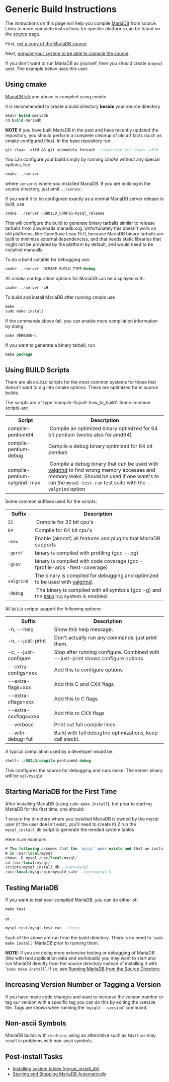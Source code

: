 # Generic Build Instructions

The instructions on this page will help you compile [MariaDB](/replication/optimization-and-tuning/query-optimizations/guiduuid-performance/mariadb/) from source.
Links to more complete instructions for specific platforms can be found on the
[source](/kb/en/source/) page.

First, [get a copy of the MariaDB source](/kb/en/getting-the-mariadb-source-code/).

Next, [prepare your system to be able to compile the source](/kb/en/build-environment-setup-for-linux/).

If you don't want to run MariaDB as yourself, then you should create a
`mysql` user. The example below uses this user.

## Using cmake

[MariaDB 5.5](/kb/en/what-is-mariadb-55/) and above is compiled using <em>cmake</em>.

It is recommended to create a build directory <strong>beside</strong> your source directory

```sql
mkdir build-mariadb
cd build-mariadb
```

<strong>NOTE</strong>
If you have built MariaDB in the past and have recently updated the repository, you should perform a complete cleanup of old artifacts (such as cmake configured files). In the base repository run:

```sql
git clean -xffd && git submodule foreach --recursive git clean -xffd
```

You can configure your build simply by running <em>cmake</em> without any special options, like

```sql
cmake ../server
```

where `server` is where you installed MariaDB. If you are building in the source directory, just omit `../server`.

If you want it to be configured exactly as a normal MariaDB server release is built, use

```sql
cmake ../server -DBUILD_CONFIG=mysql_release
```

This will configure the build to generate binary tarballs similar to release tarballs from downloads.mariadb.org. Unfortunately this doesn't work on old platforms, like OpenSuse Leap 15.0, because MariaDB binary tarballs are built to minimize external dependencies, and that needs static libraries that might not be provided by the platform by default, and would need to be installed manually.

To do a build suitable for debugging use:

```sql
cmake ../server -DCMAKE_BUILD_TYPE=Debug
```

All <em>cmake</em> configuration options for MariaDB can be displayed with:

```sql
cmake ../server -LH
```

To build and install MariaDB after running <em>cmake</em> use

```sql
make
sudo make install
```

If the commands above fail, you can enable more compilation information by doing:

```sql
make VERBOSE=1
```

If you want to generate a binary tarball, run

```sql
make package
```

## Using BUILD Scripts

There are also `BUILD` scripts for the most common systems for those that doesn't want to dig into cmake options. These are optimized for in source builds.

The scripts are of type 'compile-#cpu#-how_to_build'. Some common scripts-are

<table><tbody><tr><th>Script</th><th>Description</th></tr>
<tr><td>compile-pentium64</td><td>&nbsp;Compile an optimized binary optimized for 64 bit pentium (works also for amd64)</td></tr>
<tr><td>compile-pentium-debug</td><td>Compile a debug binary optimized for 64 bit pentium</td></tr>
<tr><td>compile-pentium-valgrind-max</td><td>&nbsp;Compile a debug binary that can be used with <a href="http://www.valgrind.org/">valgrind</a> to find wrong memory accesses and memory leaks. Should be used if one want's to run the <code>mysql-test-run</code> test suite with the <code>--valgrind</code> option</td></tr>
</tbody></table>

Some common suffixes used for the scripts:

<table><tbody><tr><th>Suffix</th><th>Description</th></tr>
<tr><td><code>32</code></td><td>&nbsp;Compile for 32 bit cpu's</td></tr>
<tr><td><code>64</code></td><td>Compile for 64 bit cpu's</td></tr>
<tr><td><code>-max</code></td><td>Enable (almost) all features and plugins that MariaDB supports</td></tr>
<tr><td><code>-gprof</code></td><td>binary is compiled with profiling (gcc --pg)</td></tr>
<tr><td><code>-gcov</code></td><td>binary is compiled with code coverage (gcc -fprofile-arcs -ftest-coverage)</td></tr>
<tr><td><code>-valgrind</code></td><td>The binary is compiled for debugging and optimized to be used with <a href="http://www.valgrind.org/">valgrind</a>.</td></tr>
<tr><td><code>-debug</code></td><td>&nbsp;The binary is compiled with all symbols (gcc -g) and the <code><a href="/kb/en/creating-a-trace-file/">DBUG</a></code> log system is enabled.</td></tr>
</tbody></table>

All `BUILD` scripts support the following options:

<table><tbody><tr><th>Suffix</th><th>Description</th></tr>
<tr><td>-h, --help</td><td>Show this help message.</td></tr>
<tr><td>-n, --just-print</td><td>Don't actually run any commands; just print them.</td></tr>
<tr><td>-c, --just-configure</td><td>Stop after running configure. Combined with --just-print shows configure options.</td></tr>
<tr><td>--extra-configs=xxx</td><td>Add this to configure options</td></tr>
<tr><td>--extra-flags=xxx</td><td>Add this C and CXX flags</td></tr>
<tr><td>--extra-cflags=xxx</td><td>Add this to C flags</td></tr>
<tr><td>--extra-cxxflags=xxx</td><td>Add this to CXX flags</td></tr>
<tr><td>--verbose</td><td>Print out full compile lines</td></tr>
<tr><td>--with-debug=full</td><td>Build with full debug(no optimizations, keep call stack).</td></tr>
</tbody></table>

A typical compilation used by a developer would be:

```sql
shell> ./BUILD/compile-pentium64-debug
```

This configures the source for debugging and runs make. The server binary will be `sql/mysqld`.

## Starting MariaDB for the First Time

After installing MariaDB (using `sudo make install`), but prior to starting MariaDB for the first time, one should:

1 ensure the directory where you installed MariaDB is owned by the mysql user (if the user doesn't exist, you'll need to create it)
2 run the `mysql_install_db` script to generate the needed system tables

Here is an example:

```sql
# The following assumes that the 'mysql' user exists and that we installed MariaDB
# in /usr/local/mysql
chown -R mysql /usr/local/mysql/
cd /usr/local/mysql/
scripts/mysql_install_db --user=mysql
/usr/local/mysql/bin/mysqld_safe --user=mysql &
```

## Testing MariaDB

If you want to test your compiled MariaDB, you can do either of:

```sql
make test
```

or

```sql
mysql-test/mysql-test-run --force
```

Each of the above are run from the build directory. There is no need to '`sudo make install`' MariaDB prior to running them.

<strong>NOTE:</strong> If you are doing more extensive testing or debugging of MariaDB (like with real application data and workloads) you may want to start and run MariaDB directly from the source directory instead of installing it with '`sudo make install`'. If so, see
[Running MariaDB from the Source Directory](/kb/en/running-mariadb-from-the-source-directory/).

## Increasing Version Number or Tagging a Version

If you have made code changes and want to increase the version number or tag our version with a specific tag you can do this by editing the `VERSION` file. Tags are shown when running the '`mysqld --version`' command.

## Non-ascii Symbols

MariaDB builds with `readline`; using an alternative such as `Editline` may result in problems with non-ascii symbols.

## Post-install Tasks

- [Installing system tables (mysql_install_db)](/mariadb-administration/getting-installing-and-upgrading-mariadb/installing-system-tables-mysql_install_db/)
- [Starting and Stopping MariaDB Automatically](/mariadb-administration/getting-installing-and-upgrading-mariadb/starting-and-stopping-mariadb/starting-and-stopping-mariadb-automatically/)